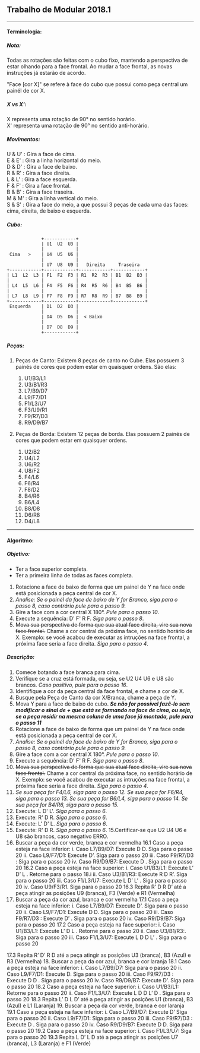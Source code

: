 ## Trabalho de Modular 2018.1

---

#### Terminologia:

##### Nota:

Todas as rotações são feitas com o cubo fixo, mantendo a perspectiva de estar olhando para a face frontal. Ao mudar a face frontal, as novas instruções já estarão de acordo.  

"Face [cor X]" se refere à face do cubo que possui como peça central um painél de cor X.  

##### X vs X':

X representa uma rotação de 90° no sentido horário.  
X' representa uma rotação de 90° no sentido anti-horário.  

##### Movimentos:

U & U' : Gira a face de cima.  
E & E' : Gira a linha horizontal do meio.  
D & D' : Gira a face de baixo.  
R & R' : Gira a face direita.  
L & L' : Gira a face esquerda.  
F & F' : Gira a face frontal.  
B & B' : Gira a face traseira.  
M & M' : Gira a linha vertical do meio.  
S & S' : Gira a face do meio, a que possui 3 peças de cada uma das faces: cima, direita, de baixo e esquerda.  

##### Cubo:
````
             +------------+
             | U1  U2  U3 |
             |            |
 Cima   >    | U4  U5  U6 |
             |            |
             | U7  U8  U9 |   Direita     Traseira
+------------+------------+------------+------------+
| L1  L2  L3 | F1  F2  F3 | R1  R2  R3 | B1  B2  B3 |
|            |            |            |            |
| L4  L5  L6 | F4  F5  F6 | R4  R5  R6 | B4  B5  B6 |
|            |            |            |            |
| L7  L8  L9 | F7  F8  F9 | R7  R8  R9 | B7  B8  B9 |
+------------+------------+------------+------------+
 Esquerda    | D1  D2  D3 |
             |            |
             | D4  D5  D6 |  < Baixo
             |            |
             | D7  D8  D9 |
             +------------+
````

##### Peças:

1. Peças de Canto: Existem 8 peças de canto no Cube. Elas possuem 3 painés de cores que podem estar em quaisquer ordens. São elas: 
    1. U1/B3/L1 
    1. U3/B1/R3 
    1. L7/B9/D7 
    1. L9/F7/D1 
    1. F1/L3/U7 
    1. F3/U9/R1  
    1. F9/R7/D3
    1. R9/D9/B7


1. Peças de Borda: Existem 12 peças de borda. Elas possuem 2 painés de cores que podem estar em quaisquer ordens.
    1. U2/B2
    1. U4/L2
    1. U6/R2
    1. U8/F2
    1. F4/L6
    1. F6/R4
    1. F8/D2
    1. B4/R6
    1. B6/L4
    1. B8/D8
    1. D6/R8
    1. D4/L8

---

#### Algoritmo:

##### Objetivo:

- Ter a face superior completa.
- Ter a primeira linha de todas as faces completa.

1. Rotacione a face de baixo de forma que um painel de Y na face onde está posicionada a peça central de cor X.
1. *Analise: Se o painél da face de baixo de Y for Branco, siga para o passo 8, caso contrário pule para o passo 9.*
1. Gire a face com a cor central X 180°. *Pule para o passo 10*.
1. Execute a sequência: D' F' R F. *Siga para o passo 8*.
1. ~~Mova sua perspectiva de forma que sua atual face direita, vire sua nova face frontal.~~ Chame a cor central da próxima face, no sentido horário de X. Exemplo: se você acabou de executar as intruções na face frontal, a próxima face seria a face direita. *Siga para o passo 4*.

##### Descrição:

1. Comece botando a face branca para cima.
1. Verifique se a cruz está formada, ou seja, se U2 U4 U6 e U8 são brancos. *Caso positivo, pule para o passo 16*.
1. Identifique a cor da peça central da face frontal, e chame a cor de X.
1. Busque pela Peça de Canto da cor X/Branca, chame a peça de Y.
1. Mova Y para a face de baixo do cubo. ***Se não for possível fazê-lo sem modificar o sinal de + que está se formando na face de cima, ou seja, se a peça residir na mesma coluna de uma face já montada, pule para o passo 11***
1. Rotacione a face de baixo de forma que um painel de Y na face onde está posicionada a peça central de cor X.
1. *Analise: Se o painél da face de baixo de Y for Branco, siga para o passo 8, caso contrário pule para o passo 9.*
1. Gire a face com a cor central X 180°. *Pule para o passo 10*.
1. Execute a sequência: D' F' R F. *Siga para o passo 8*.
1. ~~Mova sua perspectiva de forma que sua atual face direita, vire sua nova face frontal.~~ Chame a cor central da próxima face, no sentido horário de X. Exemplo: se você acabou de executar as intruções na face frontal, a próxima face seria a face direita. *Siga para o passo 4*.
10. *Se sua peça for F4/L6, siga para o passo 12. Se sua peça for F6/R4, siga para o passo 13. Se sua peça for B6/L4, siga para o passo 14. Se sua peça for B4/R6, siga para o passo 15.*
11. Execute: L D' L'. *Siga para o passo 6*.
12. Execute: R' D R. *Siga para o passo 6*.
13. Execute: L' D' L. *Siga para o passo 6*.
14. Execute: R' D R. *Siga para o passo 6*.
15.Certificar-se que U2 U4 U6 e U8 são brancos, caso negativo ERRO. 
16. Buscar a peça da cor verde, branca e cor vermelha
16.1 Caso a peça esteja na face inferior: 
i.	Caso L7/B9/D7: Execute D D. Siga para o passo 20
ii.	Caso L9/F7/D1: Execute D’. Siga para o passo 20
iii.	Caso F9/R7/D3 : Siga para o passo 20
iv.	Caso R9/D9/B7: Execute D . Siga para o passo 20
16.2 Caso a peça esteja na face superior: 
i.	Caso U1/B3/L1: Execute L’ D’ L . Retorne para o passo 18.i
ii.	Caso U3/B1/R3: Execute R D R’. Siga para o passo 20
iii.	Caso F1/L3/U7: Execute L D’ L’ . Siga para o passo 20
iv.	Caso U9/F3/R1. Siga para o passo 20
16.3 Repita R’ D R D’ até a peça atingir as posições U9 (branca), F3 (Verde) e R1 (Vermelha)
17. Buscar a peça da cor azul, branca e cor vermelha
17.1  Caso a peça esteja na face inferior: 
i.	Caso L7/B9/D7: Execute D’. Siga para o passo 20
ii.	Caso L9/F7/D1: Execute D D. Siga para o passo 20
iii.	Caso F9/R7/D3 : Execute D’ . Siga para o passo 20
iv.	Caso R9/D9/B7:  Siga para o passo 20
17.2 Caso a peça esteja na face superior: 
i.	Caso U1/B3/L1: Execute L’ D  L . Retorne para o passo 20
ii.	Caso U3/B1/R3:. Siga para o passo 20
iii.	Caso F1/L3/U7: Execute L D D L’ . Siga para o passo 20

17.3 Repita R’ D’ R D até a peça atingir as posições U3 (branca), B3 (Azul) e R3 (Vermelha)
18. Buscar a peça da cor azul, branca e cor laranja
18.1  Caso a peça esteja na face inferior: 
i.	Caso L7/B9/D7: Siga para o passo 20
ii.	Caso L9/F7/D1: Execute D. Siga para o passo 20
iii.	Caso F9/R7/D3 : Execute D D . Siga para o passo 20
iv.	Caso R9/D9/B7: Execute D’. Siga para o passo 20
18.2 Caso a peça esteja na face superior: 
i.	Caso U1/B3/L1:  Retorne para o passo 20
ii.	Caso F1/L3/U7: Execute L D D L’ D . Siga para o passo 20
18.3  Repita L’  D  L D’ até a peça atingir as posições U1 (branca), B3 (Azul) e L1 (Laranja)
19. Buscar a peça da cor verde, branca e cor laranja
19.1  Caso a peça esteja na face inferior: 
i.	Caso L7/B9/D7: Execute D’ Siga para o passo 20
ii.	Caso L9/F7/D1:  Siga para o passo 20
iii.	Caso F9/R7/D3 : Execute D . Siga para o passo 20
iv.	Caso R9/D9/B7: Execute D D. Siga para o passo 20
19.2 Caso a peça esteja na face superior: 
i.	Caso F1/L3/U7: Siga para o passo 20
19.3   Repita L  D’  L  D até a peça atingir as posições U7 (branca), L3 (Laranja) e F1 (Verde)


